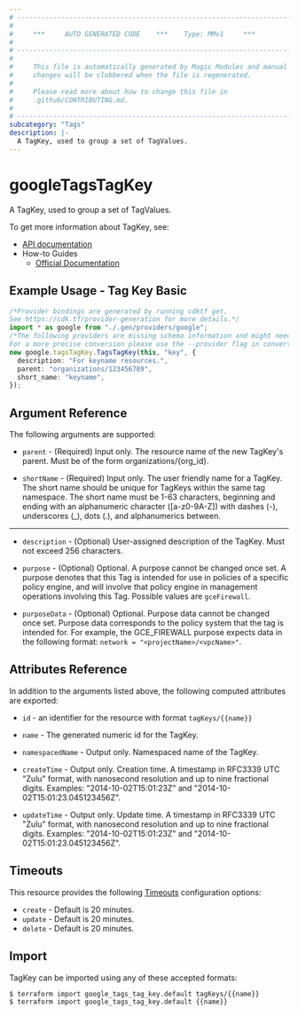 ```yaml
---
# ----------------------------------------------------------------------------
#
#     ***     AUTO GENERATED CODE    ***    Type: MMv1     ***
#
# ----------------------------------------------------------------------------
#
#     This file is automatically generated by Magic Modules and manual
#     changes will be clobbered when the file is regenerated.
#
#     Please read more about how to change this file in
#     .github/CONTRIBUTING.md.
#
# ----------------------------------------------------------------------------
subcategory: "Tags"
description: |-
  A TagKey, used to group a set of TagValues.
---
```


# googleTagsTagKey

A TagKey, used to group a set of TagValues.

To get more information about TagKey, see:

* [API documentation](https://cloud.google.com/resource-manager/reference/rest/v3/tagKeys)
* How-to Guides
  * [Official Documentation](https://cloud.google.com/resource-manager/docs/tags/tags-creating-and-managing)

## Example Usage - Tag Key Basic

```typescript
/*Provider bindings are generated by running cdktf get.
See https://cdk.tf/provider-generation for more details.*/
import * as google from "./.gen/providers/google";
/*The following providers are missing schema information and might need manual adjustments to synthesize correctly: google.
For a more precise conversion please use the --provider flag in convert.*/
new google.tagsTagKey.TagsTagKey(this, "key", {
  description: "For keyname resources.",
  parent: "organizations/123456789",
  short_name: "keyname",
});

```

## Argument Reference

The following arguments are supported:

*   `parent` -
    (Required)
    Input only. The resource name of the new TagKey's parent. Must be of the form organizations/{org\_id}.

*   `shortName` -
    (Required)
    Input only. The user friendly name for a TagKey. The short name should be unique for TagKeys within the same tag namespace.
    The short name must be 1-63 characters, beginning and ending with an alphanumeric character (\[a-z0-9A-Z]) with dashes (-), underscores (\_), dots (.), and alphanumerics between.

***

*   `description` -
    (Optional)
    User-assigned description of the TagKey. Must not exceed 256 characters.

*   `purpose` -
    (Optional)
    Optional. A purpose cannot be changed once set.
    A purpose denotes that this Tag is intended for use in policies of a specific policy engine, and will involve that policy engine in management operations involving this Tag.
    Possible values are `gceFirewall`.

*   `purposeData` -
    (Optional)
    Optional. Purpose data cannot be changed once set.
    Purpose data corresponds to the policy system that the tag is intended for. For example, the GCE\_FIREWALL purpose expects data in the following format: `network = "<projectName>/<vpcName>"`.

## Attributes Reference

In addition to the arguments listed above, the following computed attributes are exported:

*   `id` - an identifier for the resource with format `tagKeys/{{name}}`

*   `name` -
    The generated numeric id for the TagKey.

*   `namespacedName` -
    Output only. Namespaced name of the TagKey.

*   `createTime` -
    Output only. Creation time.
    A timestamp in RFC3339 UTC "Zulu" format, with nanosecond resolution and up to nine fractional digits. Examples: "2014-10-02T15:01:23Z" and "2014-10-02T15:01:23.045123456Z".

*   `updateTime` -
    Output only. Update time.
    A timestamp in RFC3339 UTC "Zulu" format, with nanosecond resolution and up to nine fractional digits. Examples: "2014-10-02T15:01:23Z" and "2014-10-02T15:01:23.045123456Z".

## Timeouts

This resource provides the following
[Timeouts](https://developer.hashicorp.com/terraform/plugin/sdkv2/resources/retries-and-customizable-timeouts) configuration options:

* `create` - Default is 20 minutes.
* `update` - Default is 20 minutes.
* `delete` - Default is 20 minutes.

## Import

TagKey can be imported using any of these accepted formats:

```console
$ terraform import google_tags_tag_key.default tagKeys/{{name}}
$ terraform import google_tags_tag_key.default {{name}}
```
